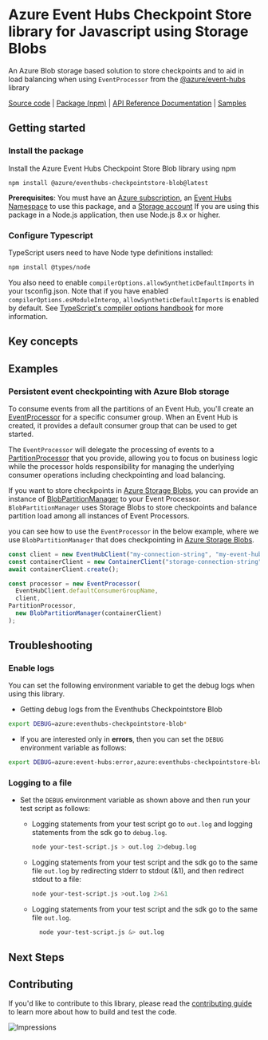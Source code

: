 # Azure Event Hubs Checkpoint Store library for Javascript using Storage Blobs

An Azure Blob storage based solution to store checkpoints and to aid in load balancing when using `EventProcessor` from the [@azure/event-hubs](https://www.npmjs.com/package/@azure/event-hubs) library

[Source code](https://github.com/Azure/azure-sdk-for-js/tree/master/sdk/eventhub/eventhubs-checkpointstore-blob) | [Package (npm)](https://www.npmjs.com/package/@azure/eventhubs-checkpointstore-blob) | [API Reference Documentation](https://azure.github.io/azure-sdk-for-js/eventhubs-checkpointstore-blob/index.html) | [Samples](https://github.com/Azure/azure-sdk-for-js/tree/master/sdk/eventhub/eventhubs-checkpointstore-blob/samples)

## Getting started

### Install the package

Install the Azure Event Hubs Checkpoint Store Blob library using npm

`npm install @azure/eventhubs-checkpointstore-blob@latest`

**Prerequisites**: You must have an [Azure subscription](https://azure.microsoft.com/free/), an
[Event Hubs Namespace](https://docs.microsoft.com/en-us/azure/event-hubs/) to use this package, and a [Storage account](https://docs.microsoft.com/en-us/azure/storage/blobs/storage-blobs-introduction)
If you are using this package in a Node.js application, then use Node.js 8.x or higher.

### Configure Typescript

TypeScript users need to have Node type definitions installed:

```bash
npm install @types/node
```

You also need to enable `compilerOptions.allowSyntheticDefaultImports` in your tsconfig.json. Note that if you have enabled `compilerOptions.esModuleInterop`, `allowSyntheticDefaultImports` is enabled by default. See [TypeScript's compiler options handbook](https://www.typescriptlang.org/docs/handbook/compiler-options.html) for more information.

## Key concepts

## Examples

### Persistent event checkpointing with Azure Blob storage

To consume events from all the partitions of an Event Hub, you'll create an [EventProcessor](https://azure.github.io/azure-sdk-for-js/event-hubs/classes/eventprocessor.html)
for a specific consumer group. When an Event Hub is created, it provides a default consumer group that can be 
used to get started.

The `EventProcessor` will delegate the processing of events to a [PartitionProcessor](https://azure.github.io/azure-sdk-for-js/event-hubs/classes/partitionprocessor.html)
that you provide, allowing you to focus on business logic while the processor holds responsibility for managing the underlying consumer
operations including checkpointing and load balancing.

If you want to store checkpoints in [Azure Storage Blobs](https://azure.microsoft.com/en-us/services/storage/blobs/), you can provide an instance of [BlobPartitionManager](https://azure.github.io/azure-sdk-for-js/eventhubs-checkpointstore-blob/classes/blobpartitionmanager.html) to your Event Processor. `BlobPartitionManager` uses Storage Blobs to store checkpoints and balance partition load among all instances of Event Processors.

you can see how to use the `EventProcessor` in the below
example, where we use `BlobPartitionManager` that does 
checkpointing in [Azure Storage Blobs](https://azure.microsoft.com/en-us/services/storage/blobs/).

```javascript
const client = new EventHubClient("my-connection-string", "my-event-hub");
const containerClient = new ContainerClient("storage-connection-string", "container-name");
await containerClient.create();

const processor = new EventProcessor(
  EventHubClient.defaultConsumerGroupName,
  client,
PartitionProcessor,
  new BlobPartitionManager(containerClient)
);
```

## Troubleshooting

### Enable logs

You can set the following environment variable to get the debug logs when using this library.

- Getting debug logs from the Eventhubs Checkpointstore Blob

```bash
export DEBUG=azure:eventhubs-checkpointstore-blob*
```

- If you are interested only in **errors**, then you can set the `DEBUG` environment variable as follows:

```bash
export DEBUG=azure:event-hubs:error,azure:eventhubs-checkpointstore-blob:error
```

### Logging to a file

- Set the `DEBUG` environment variable as shown above and then run your test script as follows:

  - Logging statements from your test script go to `out.log` and logging statements from the sdk go to `debug.log`.
    ```bash
    node your-test-script.js > out.log 2>debug.log
    ```
  - Logging statements from your test script and the sdk go to the same file `out.log` by redirecting stderr to stdout (&1), and then redirect stdout to a file:
    ```bash
    node your-test-script.js >out.log 2>&1
    ```
  - Logging statements from your test script and the sdk go to the same file `out.log`.

    ```bash
      node your-test-script.js &> out.log
    ```

## Next Steps

## Contributing

If you'd like to contribute to this library, please read the [contributing guide](../../../CONTRIBUTING.md) to learn more about how to build and test the code.

![Impressions](https://azure-sdk-impressions.azurewebsites.net/api/impressions/azure-sdk-for-js/sdk/eventhub/eventhubs-checkpointstore-blob/README.png)

